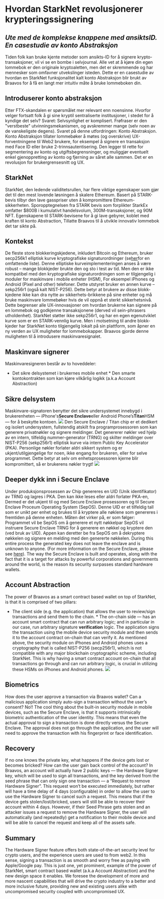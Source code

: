 # Hvordan StarkNet revolusjonerer krypteringssignering
## *Ute med de komplekse knappene med ansiktsID. En casestudie av konto Abstraksjon*
Tiden folk kan bruke kjente metoder som ansikts-ID for å signere krypto-transaksjoner, vil vi se en bombe i selvjournal. Alle vet at å kjøre din egen lommebok er den originale kryptoaletten, men det er skremmende og har mennesker som omfavner utvekslinger isteden. Dette er en casestudie av hvordan en StarkNet funksjonalitet kalt konto Abstraksjon blir brukt av Braavos for å få en langt mer intuitiv måte å bruke lommeboken din.
## Introduserer konto abstraksjon
Etter FTX-skandalen er spørsmålet mer relevant enn noensinne. Hvorfor velger fortsatt folk å gi sine kryptil sentraliserte institusjoner, i stedet for å kyndige det selv? Svaret: Selvsynlighet er komplisert. Frøfraser er den "verstbeste" utvinningsmekanismen, og avskremmer mange (selv noen av de vanskeligste degens). Svaret på denne utfordringen: Konto Abstraksjon. Konto Abstraksjon tillater lommebøker å møtes (og overskrive) UX-forventningene til Web2 brukere, for eksempel å signere en transaksjon med Face ID eller bruke 2-trinnsautentisering. Den legger til rette for segmentering av konto og utgiftsbegrensninger, og muliggjør eventuelt enkel gjenoppretting av konto og fjerning av såret alle sammen. Det er en revolusjon for brukergrensesnitt og UX.
## StarkNet
StarkNet, den ledende validitetsrullen, har flere viktige egenskaper som gjør det til den mest lovende løsningen å skalere Ethereum. Basert på STARK-bevis tilbyr den lave gasspriser uten å kompromittere Ethereum-sikkerheten. Sporopptegnelsen fra STARK bevis som forplikter StarkEx omfatter $800B i kumulativt handelsvolum, 300M-transaksjoner, og 90M NFT. Egenskapene til STARK-bevisene for å gi lave gebyrer, koblet med kraften til konto Abstraction, Tillatte Braavos til å utvikle innovativ lommebok det tar sikte på.
## Kontekst
De fleste store blokkeringskjedene, inkludert Bitcoin og Ethereum, bruker secp256k1 elliptisk kurve kryptografiske signaturordninger (se[her](http://ethanfast.com/top-crypto.html)for en omfattende liste). Denne elliptiske kurveimplementeringen anses å være robust – mange blokkjeder brukte den og sto i test av tid. Men den er ikke kompatibel med den kryptografiske signaturordningen som er tilgjengelig i moduler for maskinvare i mobile enheter (HSM), For eksempel iPhones og Android (Pixel and other) telefoner. Dette utstyret bruker en annen kurve – sekp256r1 (også kalt NIST-P256). Dette betyr at brukere av disse blokk-kjedene ikke kan dra nytte av sikkerhets-brikkene på sine enheter og må bruke maskinvare lommebøker hvis de vil oppnå et sterkt sikkerhetsnivå. Dette begrenser alle UX-innovasjoner om hvordan brukerne kan signere på en lommebok og godkjenne transaksjonene (derved vil sein-phrasers utholdenhet). StarkNet støtter ikke sekp256r1, og har en egen egenutviklet kurve som er en STARK-vennlig kurve. Men i motsetning til andre blokk-kjeder har StarkNet konto tilgjengelig lokalt på sin plattform, som åpner en ny verden av UX muligheter for lommebokapper. Braavos gjorde denne muligheten til å introdusere maskinvaresignalet.
## Maskinvare signerer
Maskinvaresigneren består av to hoveddeler:
* Det sikre delsystemet i brukernes mobile enhet * Den smarte kontokontrakten som kan kjøre vilkårlig logikk (a.k.a Account Abstraction)
## Sikre delsystem
Maskinvare-signatoren benytter det sikre undersystemet innebygd i brukerenheten — iPhone's**Secure Enclave**eller Android Phone’s**Titan**HSM — for å beskytte kontoen. ![](https://miro.medium.com/max/1400/0*EPm8q10ykvFGnvcv) Den Secure Enclave / Titan chip er et dedikert og isolert undersystem, fullstendig atskilt fra programprosessoren som kan generere privatnøkler og signere meldinger. Det genererer nøkler ved hjelp av en intern, tilfeldig nummer-generator (TRNG) og skilter meldinger over NIST-P256 (sekp256r1) elliptisk kurve via intern Public Key Accelerator (PKA). Personlige nøkler forlater aldri sikkert system og er ukjent/utilgjengelige for noen, ikke engang for brukeren, eller for selve programmet. Dette betyr at selv om enhetsprosessoren kjerne blir kompromittert, så er brukerens nøkler trygt! ![](https://miro.medium.com/max/1400/0*yHJ--fK8keNdTci8)
## Deeper dykk inn i Secure Enclave
Under produksjonsprosessen av Chip genereres en UID (Unik identifikator) av TRNG og lagres i PKA. Den kan ikke leses eller aldri forlater PKA-en, Dermed er det ukjent til og med Secure Enclave prosessoren og til Secure Enclave Proceum Operating System (SepOS). Denne UID er et tilfeldig tall som er unikt per enhet og brukes til å kryptere alle nøklene som genereres i fremtiden på denne enheten. Måten det virker på, er som følger: Programmet vil be SepOS om å generere et nytt nøkkelpar SepOS vil instruere Secure Enclave TRNG for å generere en nøkkel og kryptere den (ved bruk av UID). Appen kan deretter be fra SepOS om å dekryptere nøkkelen og signere en melding med den genererte nøkkelen. During this entire process the generated key does not leave the enclave and is unknown to anyone. (For more information on the Secure Enclave, please see [here](https://support.apple.com/en-il/guide/security/sec59b0b31ff/web)). The way the Secure Enclave is built and operates, along with the fact that it is a target for attacks by powerful corporations and governments around the world, is the reason its security surpasses standard hardware wallets.
## Account Abstraction
The power of Braavos as a smart contract based wallet on top of StarkNet, is that it is comprised of two pillars:
* The client side (e.g. the application) that allows the user to review/sign transactions and send them to the chain. * The on-chain side — has an account smart contract that can run arbitrary logic; and in particular in our case, run arbitrary signature **verification** logic. The application signs the transaction using the mobile device security module and then sends it to the account contract on-chain that can verify it. As mentioned above, the security module on iPhones and Android phones uses a cryptography that is called NIST-P256 (secp256r1), which is not compatible with any major blockchain cryptographic scheme, including StarkNet. This is why having a smart contract account on-chain that all transactions go through and can run arbitrary logic, is crucial in utilizing these HSMs on iPhones and Android phones. ![](https://miro.medium.com/max/1400/0*1gItqYMJgmpu_fXc)
## Biometrics
How does the user approve a transaction via Braavos wallet? Can a malicious application simply auto-sign a transaction without the user’s consent? No!! The cool thing about the built-in security module in mobile devices, such as the Secure Enclave, is that it supports intrinsically biometric authentication of the user identity. This means that even the actual approval to sign a transaction is done directly versus the Secure Enclave. The approval does not go through the application, and the user will need to approve the transaction with his fingerprint or face identification.
## Recovery
If no one knows the private key, what happens if the device gets lost or becomes bricked? How can the user gain back control of the account? In Braavos, an account will actually have 2 public keys — the Hardware Signer key, which will be used to sign all transactions, and the key derived from the seed phrase that can only sign one transaction — a “Request to remove Hardware Signer”. This request won’t be executed immediately, but rather will have a time delay of 4 days (configurable) in order to allow the user to use the Hardware Signer to cancel such a request. This means that if the device gets stolen/lost/bricked, users will still be able to recover their account within 4 days. However, if their Seed Phrase gets stolen and an attacker issues a request to remove the Hardware Signer, the user will automatically (and repeatedly) get a notification to their mobile device and will be able to cancel the request and keep all of the assets safe.
## Summary
The Hardware Signer feature offers both state-of-the-art security level for crypto users, and the experience users are used to from web2. In this sense, signing a transaction is as smooth and worry free as paying with Apple/Google pay. This is just one, yet prominent, example of the power of StarkNet, smart contract based wallet (a.k.a Account Abstraction) and the new design space it enables. We foresee the development of more and more nascent capabilities that will drive the crypto industry to a better and more inclusive future, providing new and existing users alike with uncompromised security coupled with uncompromised UX.